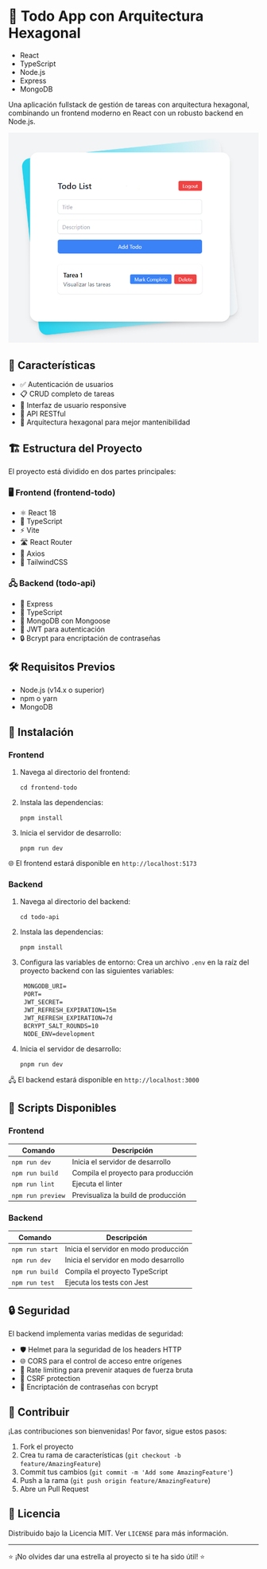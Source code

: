# 📝 Todo App con Arquitectura Hexagonal

- React
- TypeScript
- Node.js
- Express
- MongoDB

Una aplicación fullstack de gestión de tareas con arquitectura hexagonal, combinando un frontend moderno en React con un robusto backend en Node.js.

![alt text](image-1.png)

## 🌟 Características

- ✅ Autenticación de usuarios
- 📋 CRUD completo de tareas
- 📱 Interfaz de usuario responsive
- 🔄 API RESTful
- 🧱 Arquitectura hexagonal para mejor mantenibilidad

## 🏗 Estructura del Proyecto

El proyecto está dividido en dos partes principales:

### 🖥 Frontend (frontend-todo)

- ⚛️ React 18
- 🔷 TypeScript
- ⚡ Vite
- 🛣 React Router
- 🔌 Axios
- 🎨 TailwindCSS

### 🖧 Backend (todo-api)

- 🚂 Express
- 🔷 TypeScript
- 🍃 MongoDB con Mongoose
- 🔑 JWT para autenticación
- 🔒 Bcrypt para encriptación de contraseñas

## 🛠 Requisitos Previos

- Node.js (v14.x o superior)
- npm o yarn
- MongoDB

## 🚀 Instalación

### Frontend

1. Navega al directorio del frontend:
   ```
   cd frontend-todo
   ```

2. Instala las dependencias:
   ```
   pnpm install
   ```

3. Inicia el servidor de desarrollo:
   ```
   pnpm run dev
   ```

🌐 El frontend estará disponible en `http://localhost:5173`

### Backend

1. Navega al directorio del backend:
   ```
   cd todo-api
   ```

2. Instala las dependencias:
   ```
   pnpm install
   ```

3. Configura las variables de entorno:
   Crea un archivo `.env` en la raíz del proyecto backend con las siguientes variables:
   ```
    MONGODB_URI=
    PORT=
    JWT_SECRET=
    JWT_REFRESH_EXPIRATION=15m
    JWT_REFRESH_EXPIRATION=7d
    BCRYPT_SALT_ROUNDS=10
    NODE_ENV=development
   ```

1. Inicia el servidor de desarrollo:
   ```
   pnpm run dev
   ```

🖧 El backend estará disponible en `http://localhost:3000`

## 📜 Scripts Disponibles

### Frontend

| Comando | Descripción |
|---------|-------------|
| `npm run dev` | Inicia el servidor de desarrollo |
| `npm run build` | Compila el proyecto para producción |
| `npm run lint` | Ejecuta el linter |
| `npm run preview` | Previsualiza la build de producción |

### Backend

| Comando | Descripción |
|---------|-------------|
| `npm run start` | Inicia el servidor en modo producción |
| `npm run dev` | Inicia el servidor en modo desarrollo |
| `npm run build` | Compila el proyecto TypeScript |
| `npm run test` | Ejecuta los tests con Jest |

## 🔒 Seguridad

El backend implementa varias medidas de seguridad:

- 🛡 Helmet para la seguridad de los headers HTTP
- 🌐 CORS para el control de acceso entre orígenes
- 🚦 Rate limiting para prevenir ataques de fuerza bruta
- 🔰 CSRF protection
- 🔐 Encriptación de contraseñas con bcrypt

## 🤝 Contribuir

¡Las contribuciones son bienvenidas! Por favor, sigue estos pasos:

1. Fork el proyecto
2. Crea tu rama de características (`git checkout -b feature/AmazingFeature`)
3. Commit tus cambios (`git commit -m 'Add some AmazingFeature'`)
4. Push a la rama (`git push origin feature/AmazingFeature`)
5. Abre un Pull Request

## 📄 Licencia

Distribuido bajo la Licencia MIT. Ver `LICENSE` para más información.

---

⭐️ ¡No olvides dar una estrella al proyecto si te ha sido útil! ⭐️
